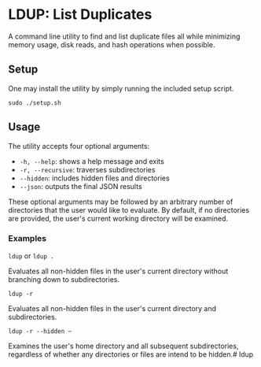 # LDUP: List Duplicates

A command line utility to find and list duplicate files all while minimizing memory usage, disk reads, and hash operations when possible.

## Setup

One may install the utility by simply running the included setup script.

`sudo ./setup.sh`

## Usage

The utility accepts four optional arguments:

- `-h, --help`: shows a help message and exits
- `-r, --recursive`: traverses subdirectories
- `--hidden`: includes hidden files and directories
- `--json`: outputs the final JSON results

These optional arguments may be followed by an arbitrary number of directories that the user would like to evaluate. By default, if no directories are provided, the user's current working directory will be examined.

### Examples

`ldup` or `ldup .`

Evaluates all non-hidden files in the user's current directory without branching down to subdirectories.

`ldup -r`

Evaluates all non-hidden files in the user's current directory and subdirectories.

`ldup -r --hidden ~`

Examines the user's home directory and all subsequent subdirectories, regardless of whether any directories or files are intend to be hidden.# ldup
